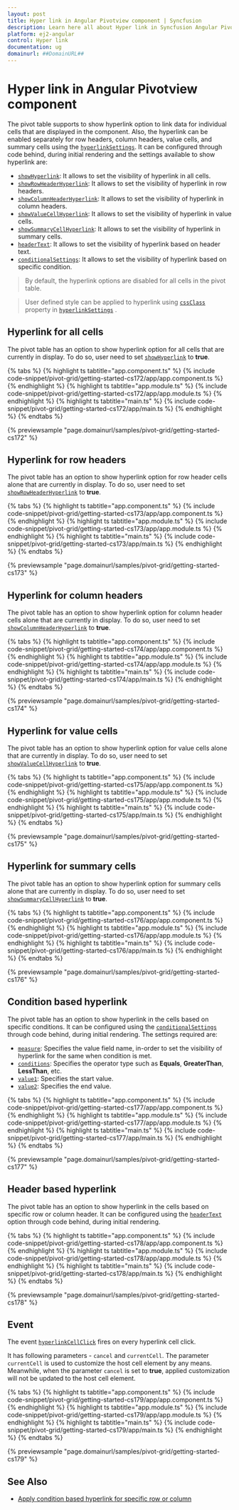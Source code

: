```yaml
---
layout: post
title: Hyper link in Angular Pivotview component | Syncfusion
description: Learn here all about Hyper link in Syncfusion Angular Pivotview component of Syncfusion Essential JS 2 and more.
platform: ej2-angular
control: Hyper link 
documentation: ug
domainurl: ##DomainURL##
---
```


# Hyper link in Angular Pivotview component

The pivot table supports to show hyperlink option to link data for individual cells that are displayed in the component. Also, the hyperlink can be enabled separately for row headers, column headers, value cells, and summary cells using the [`hyperlinkSettings`](https://ej2.syncfusion.com/angular/documentation/api/pivotview/hyperlinkSettings/). It can be configured through code behind, during initial rendering and the settings available to show hyperlink are:

* [`showHyperlink`](https://ej2.syncfusion.com/angular/documentation/api/pivotview/hyperlinkSettings/#showhyperlink): It allows to set the visibility of hyperlink in all cells.
* [`showRowHeaderHyperlink`](https://ej2.syncfusion.com/angular/documentation/api/pivotview/hyperlinkSettings/#showrowheaderhyperlink): It allows to set the visibility of hyperlink in row headers.
* [`showColumnHeaderHyperlink`](https://ej2.syncfusion.com/angular/documentation/api/pivotview/hyperlinkSettings/#showcolumnheaderhyperlink): It allows to set the visibility of hyperlink in column headers.
* [`showValueCellHyperlink`](https://ej2.syncfusion.com/angular/documentation/api/pivotview/hyperlinkSettings/#showvaluecellhyperlink): It allows to set the visibility of hyperlink in value cells.
* [`showSummaryCellHyperlink`](https://ej2.syncfusion.com/angular/documentation/api/pivotview/hyperlinkSettings/#showsummarycellhyperlink): It allows to set the visibility of hyperlink in summary cells.
* [`headerText`](https://ej2.syncfusion.com/angular/documentation/api/pivotview/hyperlinkSettings/#headertext): It allows to set the visibility of hyperlink based on header text.
* [`conditionalSettings`](https://ej2.syncfusion.com/angular/documentation/api/pivotview/hyperlinkSettings/#conditionalsettings): It allows to set the visibility of hyperlink based on specific condition.
<!-- markdownlint-disable MD028 -->
> By default, the hyperlink options are disabled for all cells in the pivot table.

> User defined style can be applied to hyperlink using [`cssClass`](https://ej2.syncfusion.com/angular/documentation/api/pivotview/hyperlinkSettings/#cssclass) property in [`hyperlinkSettings`](https://ej2.syncfusion.com/angular/documentation/api/pivotview/hyperlinkSettings/) .

## Hyperlink for all cells

The pivot table has an option to show hyperlink option for all cells that are currently in display. To do so, user need to set [`showHyperlink`](https://ej2.syncfusion.com/angular/documentation/api/pivotview/hyperlinkSettings/#showhyperlink) to **true**.

{% tabs %}
{% highlight ts tabtitle="app.component.ts" %}
{% include code-snippet/pivot-grid/getting-started-cs172/app/app.component.ts %}
{% endhighlight %}
{% highlight ts tabtitle="app.module.ts" %}
{% include code-snippet/pivot-grid/getting-started-cs172/app/app.module.ts %}
{% endhighlight %}
{% highlight ts tabtitle="main.ts" %}
{% include code-snippet/pivot-grid/getting-started-cs172/app/main.ts %}
{% endhighlight %}
{% endtabs %}
  
{% previewsample "page.domainurl/samples/pivot-grid/getting-started-cs172" %}

## Hyperlink for row headers

The pivot table has an option to show hyperlink option for row header cells alone that are currently in display. To do so, user need to set [`showRowHeaderHyperlink`](https://ej2.syncfusion.com/angular/documentation/api/pivotview/hyperlinkSettings/#showrowheaderhyperlink) to **true**.

{% tabs %}
{% highlight ts tabtitle="app.component.ts" %}
{% include code-snippet/pivot-grid/getting-started-cs173/app/app.component.ts %}
{% endhighlight %}
{% highlight ts tabtitle="app.module.ts" %}
{% include code-snippet/pivot-grid/getting-started-cs173/app/app.module.ts %}
{% endhighlight %}
{% highlight ts tabtitle="main.ts" %}
{% include code-snippet/pivot-grid/getting-started-cs173/app/main.ts %}
{% endhighlight %}
{% endtabs %}
  
{% previewsample "page.domainurl/samples/pivot-grid/getting-started-cs173" %}

## Hyperlink for column headers

The pivot table has an option to show hyperlink option for column header cells alone that are currently in display. To do so, user need to set [`showColumnHeaderHyperlink`](hhttps://ej2.syncfusion.com/angular/documentation/api/pivotview/hyperlinkSettings/#showcolumnheaderhyperlink) to **true**.

{% tabs %}
{% highlight ts tabtitle="app.component.ts" %}
{% include code-snippet/pivot-grid/getting-started-cs174/app/app.component.ts %}
{% endhighlight %}
{% highlight ts tabtitle="app.module.ts" %}
{% include code-snippet/pivot-grid/getting-started-cs174/app/app.module.ts %}
{% endhighlight %}
{% highlight ts tabtitle="main.ts" %}
{% include code-snippet/pivot-grid/getting-started-cs174/app/main.ts %}
{% endhighlight %}
{% endtabs %}
  
{% previewsample "page.domainurl/samples/pivot-grid/getting-started-cs174" %}

## Hyperlink for value cells

The pivot table has an option to show hyperlink option for value cells alone that are currently in display. To do so, user need to set [`showValueCellHyperlink`](https://ej2.syncfusion.com/angular/documentation/api/pivotview/hyperlinkSettings/#showvaluecellhyperlink) to **true**.

{% tabs %}
{% highlight ts tabtitle="app.component.ts" %}
{% include code-snippet/pivot-grid/getting-started-cs175/app/app.component.ts %}
{% endhighlight %}
{% highlight ts tabtitle="app.module.ts" %}
{% include code-snippet/pivot-grid/getting-started-cs175/app/app.module.ts %}
{% endhighlight %}
{% highlight ts tabtitle="main.ts" %}
{% include code-snippet/pivot-grid/getting-started-cs175/app/main.ts %}
{% endhighlight %}
{% endtabs %}
  
{% previewsample "page.domainurl/samples/pivot-grid/getting-started-cs175" %}

## Hyperlink for summary cells

The pivot table has an option to show hyperlink option for summary cells alone that are currently in display. To do so, user need to set [`showSummaryCellHyperlink`](https://ej2.syncfusion.com/angular/documentation/api/pivotview/hyperlinkSettings/#showsummarycellhyperlink) to **true**.

{% tabs %}
{% highlight ts tabtitle="app.component.ts" %}
{% include code-snippet/pivot-grid/getting-started-cs176/app/app.component.ts %}
{% endhighlight %}
{% highlight ts tabtitle="app.module.ts" %}
{% include code-snippet/pivot-grid/getting-started-cs176/app/app.module.ts %}
{% endhighlight %}
{% highlight ts tabtitle="main.ts" %}
{% include code-snippet/pivot-grid/getting-started-cs176/app/main.ts %}
{% endhighlight %}
{% endtabs %}
  
{% previewsample "page.domainurl/samples/pivot-grid/getting-started-cs176" %}

## Condition based hyperlink

The pivot table has an option to show hyperlink in the cells based on specific conditions. It can be configured using the [`conditionalSettings`](https://ej2.syncfusion.com/angular/documentation/api/pivotview/conditionalSettings/) through code behind, during initial rendering. The settings required are:

* [`measure`](https://ej2.syncfusion.com/angular/documentation/api/pivotview/conditionalSettings/#measure): Specifies the value field name, in-order to set the visibility of hyperlink for the same when condition is met.
* [`conditions`](https://ej2.syncfusion.com/angular/documentation/api/pivotview/conditionalSettings/#conditions): Specifies the operator type such as **Equals**, **GreaterThan**, **LessThan**, etc.
* [`value1`](https://ej2.syncfusion.com/angular/documentation/api/pivotview/conditionalSettings/#value1): Specifies the start value.
* [`value2`](https://ej2.syncfusion.com/angular/documentation/api/pivotview/conditionalSettings/#value2): Specifies the end value.

{% tabs %}
{% highlight ts tabtitle="app.component.ts" %}
{% include code-snippet/pivot-grid/getting-started-cs177/app/app.component.ts %}
{% endhighlight %}
{% highlight ts tabtitle="app.module.ts" %}
{% include code-snippet/pivot-grid/getting-started-cs177/app/app.module.ts %}
{% endhighlight %}
{% highlight ts tabtitle="main.ts" %}
{% include code-snippet/pivot-grid/getting-started-cs177/app/main.ts %}
{% endhighlight %}
{% endtabs %}
  
{% previewsample "page.domainurl/samples/pivot-grid/getting-started-cs177" %}

## Header based hyperlink

The pivot table has an option to show hyperlink in the cells based on specific row or column header. It can be configured using the [`headerText`](https://ej2.syncfusion.com/angular/documentation/api/pivotview/hyperlinkSettings/#headertext) option through code behind, during initial rendering.

{% tabs %}
{% highlight ts tabtitle="app.component.ts" %}
{% include code-snippet/pivot-grid/getting-started-cs178/app/app.component.ts %}
{% endhighlight %}
{% highlight ts tabtitle="app.module.ts" %}
{% include code-snippet/pivot-grid/getting-started-cs178/app/app.module.ts %}
{% endhighlight %}
{% highlight ts tabtitle="main.ts" %}
{% include code-snippet/pivot-grid/getting-started-cs178/app/main.ts %}
{% endhighlight %}
{% endtabs %}
  
{% previewsample "page.domainurl/samples/pivot-grid/getting-started-cs178" %}

## Event

The event [`hyperlinkCellClick`](https://ej2.syncfusion.com/angular/documentation/api/pivotview#hyperlinkcellclick) fires on every hyperlink cell click.

It has following parameters - `cancel` and `currentCell`. The parameter `currentCell` is used to customize the host cell element by any means. Meanwhile, when the parameter `cancel` is set to **true**, applied customization will not be updated to the host cell element.

{% tabs %}
{% highlight ts tabtitle="app.component.ts" %}
{% include code-snippet/pivot-grid/getting-started-cs179/app/app.component.ts %}
{% endhighlight %}
{% highlight ts tabtitle="app.module.ts" %}
{% include code-snippet/pivot-grid/getting-started-cs179/app/app.module.ts %}
{% endhighlight %}
{% highlight ts tabtitle="main.ts" %}
{% include code-snippet/pivot-grid/getting-started-cs179/app/main.ts %}
{% endhighlight %}
{% endtabs %}
  
{% previewsample "page.domainurl/samples/pivot-grid/getting-started-cs179" %}

## See Also

* [Apply condition based hyperlink for specific row or column](./how-to/apply-condition-based-hyper-link-for-specific-row-or-column)